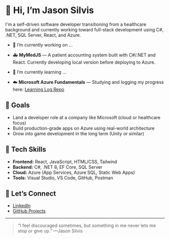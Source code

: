# 👋 Hi, I’m Jason Silvis
I'm a self-driven software developer transitioning from a healthcare background and currently working toward full-stack development using C#, .NET, SQL Server, React, and Azure.

- 🔭 I’m currently working on ...
- 🚑 **MyMedJS** — A patient accounting system built with C#/.NET and React. Currently developing local version before deploying to Azure.

- 🌱 I’m currently learning ...
- ☁️ **Microsoft Azure Fundamentals** — Studying and logging my progress here: [Learning Log Repo](https://github.com/JSilvis73/Learning-Log)

## 🎯 Goals
- Land a developer role at a company like Microsoft (cloud or healthcare focus)
- Build production-grade apps on Azure using real-world architecture
- Grow into game development in the long term (Unity or similar)

## 🧠 Tech Skills
- **Frontend:** React, JavaScript, HTML/CSS, Tailwind
- **Backend:** C#, .NET 8, EF Core, SQL Server
- **Cloud:** Azure (App Services, Azure SQL, Static Web Apps)
- **Tools:** Visual Studio, VS Code, GitHub, Postman

## 💼 Let’s Connect
- [LinkedIn](https://www.linkedin.com/in/jason-silvis-development)
- [GitHub Projects](https://github.com/JSilvis73?tab=repositories)

---

> “I feel discouraged sometimes, but something in me never lets me stop or give up.” —Jason Silvis
